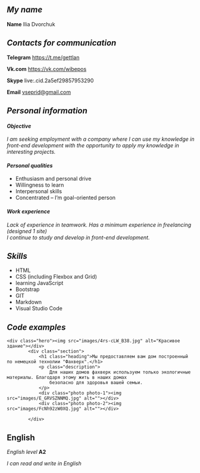 ## *My name*

**Name**           Ilia Dvorchuk

## *Contacts for communication*

**Telegram**        https://t.me/gettlan

**Vk.com**          https://vk.com/wibepos

**Skype**           live:.cid.2a5ef29857953290

**Email**           vseprid@gmail.com

## *Personal information*

#### *Objective*

*I am seeking employment with a company where I can use my knowledge in front-end development with the opportunity to apply my knowledge in interesting projects.*

#### *Personal qualities*

+ Enthusiasm and personal drive
+ Willingness to learn
+ Interpersonal skills
+ Concentrated – I’m goal-oriented person

#### *Work experience*

*Lack of experience in teamwork. Has a minimum experience in freelancing (designed 1 site)*\
*I continue to study and develop in front-end development.*


## *Skills*

+ HTML
+ CSS (including Flexbox and Grid)
+ learning JavaScript
+ Bootstrap
+ GIT
+ Markdown
+ Visual Studio Code

## *Сode examples*

```
<div class="hero"><img src="images/4rs-cLW_B38.jpg" alt="Красивое здание"></div>
        <div class="section">
            <h1 class="heading">Мы предоставляем вам дом построенный по немецкой технолии "Фахверх".</h1>
            <p class="description">
                Для наших домов фахверк используем только экологичные материалы. Благодаря этому жить в наших домах
                безопасно для здоровья вашей семьи.
            </p>
            <div class="photo photo-1"><img src="images/E_GRVSZNNMQ.jpg" alt=""></div>
            <div class="photo photo-2"><img src="images/FcNh92zW0XQ.jpg" alt=""></div>

        </div>
```

## English

*English level* **A2**

*I can read and write in English*